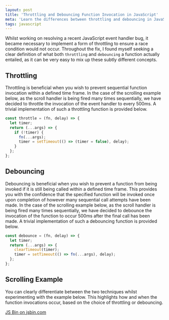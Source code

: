 ```yaml
---
layout: post
title: 'Throttling and Debouncing Function Invocation in JavaScript'
meta: 'Learn the differences between throttling and debouncing in JavaScript, with practical examples and implementations for optimising function invocation in event handling.'
tags: javascript
---
```


Whilst working on resolving a recent JavaScript event handler bug, it became necessary to implement a form of throttling to ensure a race condition would not occur.
Throughout the fix, I found myself seeking a clear definition of what both `throttling` and `debouncing` a function actually entailed, as it can be very easy to mix up these subtly different concepts.

<!--more-->

## Throttling

Throttling is beneficial when you wish to prevent sequential function invocation within a defined time frame.
In the case of the scrolling example below, as the scroll handler is being fired many times sequentially, we have decided to throttle the invocation of the event handler to every 500ms.
A trivial implementation of such a throttling function is provided below.

```js
const throttle = (fn, delay) => {
  let timer;
  return (...args) => {
    if (!timer) {
      fn(...args);
      timer = setTimeout(() => (timer = false), delay);
    }
  };
};
```

## Debouncing

Debouncing is beneficial when you wish to prevent a function from being invoked if it is still being called within a defined time frame.
This provides you with the confidence that the specified function will be invoked once upon completion of however many sequential call attempts have been made.
In the case of the scrolling example below, as the scroll handler is being fired many times sequentially, we have decided to debounce the invocation of the function to occur 500ms after the final call has been made.
A trivial implementation of such a debouncing function is provided below.

```js
const debounce = (fn, delay) => {
  let timer;
  return (...args) => {
    clearTimeout(timer);
    timer = setTimeout(() => fn(...args), delay);
  };
};
```

## Scrolling Example

You can clearly differentiate between the two techniques whilst experimenting with the example below.
This highlights how and when the function invocations occur, based on the choice of throttling or debouncing.

<a class="jsbin-embed" href="http://jsbin.com/luxopeforu/embed?console,output">JS Bin on jsbin.com</a><script src="http://static.jsbin.com/js/embed.min.js?3.40.2"></script>
